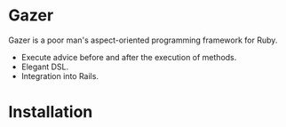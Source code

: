 Gazer
=====

Gazer is a poor man's aspect-oriented programming framework for Ruby.

* Execute advice before and after the execution of methods.
* Elegant DSL.
* Integration into Rails.

Installation
============



